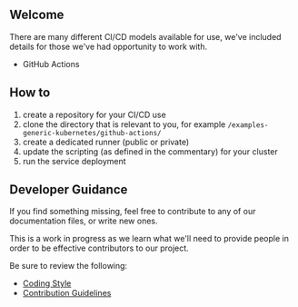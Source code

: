 ## Welcome
There are many different CI/CD models available for use, we've included details for those we've had opportunity to work with.
- GitHub Actions

## How to
1. create a repository for your CI/CD use
2. clone the directory that is relevant to you, for example `/examples-generic-kubernetes/github-actions/`
3. create a dedicated runner (public or private)
4. update the scripting (as defined in the commentary) for your cluster
5. run the service deployment

## Developer Guidance
If you find something missing, feel free to contribute to any of our documentation files, or write new ones.

This is a work in progress as we learn what we'll need to provide people in order to be effective contributors to our project. 

Be sure to review the following:  
* [Coding Style](/doc/STYLE.md)
* [Contribution Guidelines](/doc/CONTRIBUTE.md)
